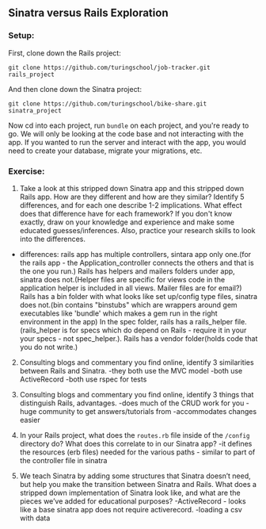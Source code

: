 ## Sinatra versus Rails Exploration

### Setup:

First, clone down the Rails project:

```terminal
git clone https://github.com/turingschool/job-tracker.git rails_project
```

And then clone down the Sinatra project:

```terminal
git clone https://github.com/turingschool/bike-share.git sinatra_project
```
Now cd into each project, run `bundle` on each project, and you're ready to go. We will only be looking at the code base and not interacting with the app. If you wanted to run the server and interact with the app, you would need to create your database, migrate your migrations, etc.

### Exercise:

1. Take a look at this stripped down Sinatra app and this stripped down Rails app. How are they different and how are they similar? Identify 5 differences, and for each one describe 1-2 implications. What effect does that difference have for each framework? If you don't know exactly, draw on your knowledge and experience and make some educated guesses/inferences. Also, practice your research skills to look into the differences.
  - differences: rails app has multiple controllers, sintara app only one.(for the rails app - the Application_controller connects the others and that is the one you run.) Rails has helpers and mailers folders under app, sinatra does not.(Helper files are specific for views code in the application helper is included in all views. Mailer files are for email?) Rails has a bin folder with what looks like set up/config type files, sinatra does not.(bin contains "binstubs" which are wrappers around gem executables like 'bundle' which makes a gem run in the right environment in the app) In the spec folder, rails has a rails_helper file.(rails_helper is for specs which do depend on Rails - require it in your your specs - not spec_helper.). Rails has a vendor folder(holds code that you do not write.)

2. Consulting blogs and commentary you find online, identify 3 similarities between Rails and Sinatra.
  -they both use the MVC model
  -both use ActiveRecord
  -both use rspec for tests

3. Consulting blogs and commentary you find online, identify 3 things that distinguish Rails, advantages.
  -does much of the CRUD work for you
  -huge community to get answers/tutorials from
  -accommodates changes easier
  
4. In your Rails project, what does the `routes.rb` file inside of the `/config` directory do? What does this correlate to in our Sinatra app?
  -it defines the resources (erb files) needed for the various paths - similar to part of the controller file in sinatra
  
5. We teach Sinatra by adding some structures that Sinatra doesn’t need, but help you make the transition between Sinatra and Rails. What does a stripped down implementation of Sinatra look like, and what are the pieces we’ve added for educational purposes?
  -ActiveRecord - looks like a base sinatra app does not require activerecord.
  -loading a csv with data 
